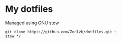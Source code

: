 # My dotfiles

Managed using GNU stow
```
git clone https://github.com/Zenlzb/dotfiles.git ~
stow */
```
